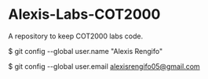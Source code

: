# Alexis-Labs-COT2000
A repository to keep COT2000 labs code.

$ git config --global user.name "Alexis Rengifo"

$ git config --global user.email alexisrengifo05@gmail.com
